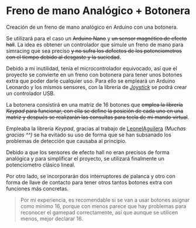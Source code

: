 # Freno de mano Analógico + Botonera
Creación de un freno de mano analógico en Arduino con una botonera.

Se utilizará para el caso un ~~Arduino Nano~~ y ~~un sensor magnético de efecto hall~~. La idea es obtener un controlador que simule un freno de mano para simracing que sea preciso ~~y no sufra los defectos de los potenciometros con el tiempo debido al desgaste y la suciedad~~.

Debido a mi inutilidad, tenía el microcontrolador equivocado, así que el proyecto se convierte en un freno con botonera para tener unos botones extra que poder darle cualquier uso. Para ello se empleará un Arduino Leonardo y los mismos sensores, con la librería de [*Joystick*](https://github.com/MHeironimus/ArduinoJoystickLibrary) se podrá crear un controlador USB.

La botonera consistirá en una matriz de 16 botones que ~~emplea la librería *Keypad* para funcionar, con ella se define la posición de cada uno en una matriz y después se realizarán las consultas para tecla de mi mando virtual~~.

Empleaba la librería *Keypad*, gracias al trabajo de [LeonelAguilera](https://github.com/LeonelAguilera) *(Muchas gracias ^^)* se ha evitado su uso de forma que se han subsanado los problemas de detección que causaba al principio. 

Debido a que los sensores de efecto hall no eran precisos de forma analógica y para simplificar el proyecto, se utilizará finalmente un potenciometro clásico lineal.

Por otro lado, se incorporarán dos interruptores de palanca y otro con forma de llave de contacto para tener otros tantos botones extra con funciones más concretas.

> Por mi experiencia, es recomendable si se van a usar botones asignar como mínimo 16, porque con menos parece que hay problemas para reconocer el gamepad correctamente, así que aunque se utilicen menos, mejor declarar 16.
